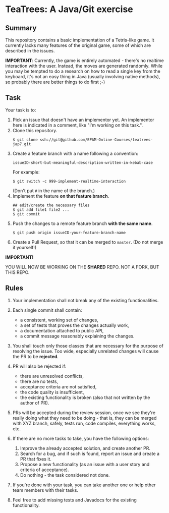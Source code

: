 # TeaTrees: A Java/Git exercise

## Summary

This repository contains a basic implementation of a Tetris-like game.
It currently lacks many features of the original game, some of which
are described in the issues.

**IMPORTANT**: Currently, the game is entirely automated - there's no
realtime interaction with the user. Instead, the moves are generated
randomly. While you may be tempted to do a research on how to read a single
key from the keyboard, it's not an easy thing in Java (usually involving
native methods), so probably there are better things to do first ;-)

## Task

Your task is to:

1. Pick an issue that doesn't have an implementor yet. An implementor here
   is indicated in a comment, like "I'm working on this task.". 
1. Clone this repository.
   ```
   $ git clone ssh://git@github.com/EPAM-Online-Courses/teatrees-jap7.git
   ```
1. Create a feature branch with a name following a convention:
   ```
   issueID-short-but-meaningful-description-written-in-kebab-case
   ```
   For example:
   ```
   $ git switch -c 999-implement-realtime-interaction
   ```
   (Don't put `#` in the name of the branch.)
1. Implement the feature **on that feature branch**.
   ```
   ## edit/create the necessary files
   $ git add file1 file2 ...
   $ git commit
   ```
1. Push the changes to a remote feature branch **with the same name**.
   ```
   $ git push origin issueID-your-feature-branch-name
   ```
1. Create a Pull Request, so that it can be merged to `master`. (Do not merge it yourself!)

**IMPORTANT!**

YOU WILL NOW BE WORKING ON THE **SHARED** REPO. NOT A FORK, BUT THIS REPO.

## Rules

1. Your implementation shall not break any of the existing functionalities.
1. Each single commit shall contain:
   
   * a consistent, working set of changes,
   * a set of tests that proves the changes actually work,
   * a documentation attached to public API,
   * a commit message reasonably explaining the changes.

1. You shall touch only those classes that are necessary for the purpose
   of resolving the issue. Too wide, especially unrelated changes will cause
   the PR to be **rejected**.
1. PR will also be rejected if:
   * there are unresolved conflicts,
   * there are no tests,
   * acceptance criteria are not satisfied,
   * the code quality is insufficient,
   * the existing functionality is broken (also that not written by the author of PR).
1. PRs will be accepted during the review session, once we see they're really doing what
   they need to be doing - that is, they can be merged with XYZ branch, safely, tests run,
   code compiles, everything works, etc.
1. If there are no more tasks to take, you have the following options:
   1. Improve the already accepted solution, and create another PR.
   1. Search for a bug, and if such is found, report an issue and create a PR that fixes it.
   1. Propose a new functionality (as an issue with a user story and criteria of acceptance).
   1. Do nothing - the task considered not done.
1. If you're done with your task, you can take another one or help other team members with their tasks.
1. Feel free to add missing tests and Javadocs for the existing functionality.
